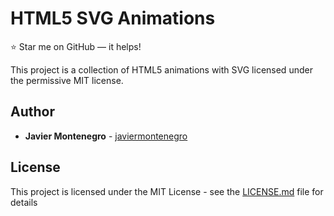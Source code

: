 # HTML5 SVG Animations
:star: Star me on GitHub — it helps!

This project is a collection of HTML5 animations with SVG
licensed under the permissive MIT license.

## Author

* **Javier Montenegro** - [javiermontenegro](https://github.com/javiermontenegro)

## License

This project is licensed under the MIT License - see the [LICENSE.md](LICENSE.md) file for details
